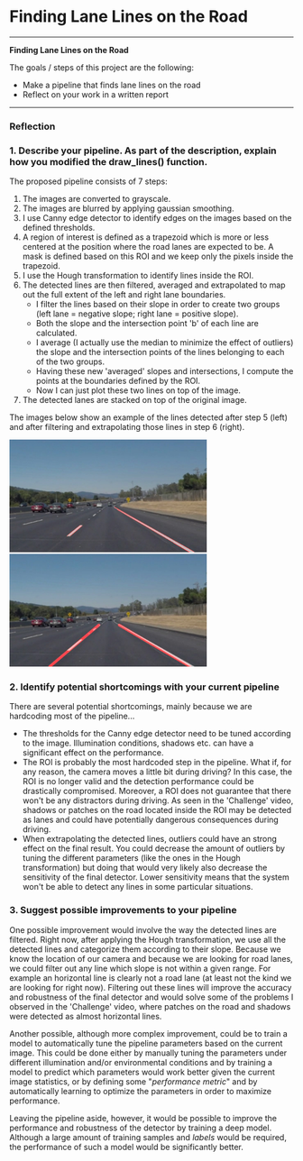 # **Finding Lane Lines on the Road** 
---
**Finding Lane Lines on the Road**

The goals / steps of this project are the following:
* Make a pipeline that finds lane lines on the road
* Reflect on your work in a written report


[//]: # (Image References)

[image1]: ./test_images_output/improved_solidWhiteCurve.jpg "Solid Lane"
[image2]: ./test_images_output/solidWhiteCurve.jpg "Dash Lane"

---

### Reflection

### 1. Describe your pipeline. As part of the description, explain how you modified the draw_lines() function.

The proposed pipeline consists of 7 steps:
  1. The images are converted to grayscale.
  2. The images are blurred by applying gaussian smoothing.
  3. I use Canny edge detector to identify edges on the images based on the defined thresholds.
  4. A region of interest is defined as a trapezoid which is more or less centered at the position where the road lanes are expected to be. A mask is defined based on this ROI and we keep only the pixels inside the trapezoid. 
  5. I use the Hough transformation to identify lines inside the ROI. 
  6. The detected lines are then filtered, averaged and extrapolated to map out the full extent of the left and right lane boundaries. 
      - I filter the lines based on their slope in order to create two groups (left lane = negative slope; right lane = positive slope).
      - Both the slope and the intersection point 'b' of each line are calculated.
      - I average (I actually use the median to minimize the effect of outliers) the slope and the intersection points of the lines belonging to each of the two groups. 
      - Having these new 'averaged' slopes and intersections, I compute the points at the boundaries defined by the ROI.
      - Now I can just plot these two lines on top of the image.
  7. The detected lanes are stacked on top of the original image.
  
  The images below show an example of the lines detected after step 5 (left) and after filtering and extrapolating those lines in step 6 (right).

<img src="./test_images_output/solidWhiteCurve.jpg" width="350" height="200" /> <img src="./test_images_output/improved_solidWhiteCurve.jpg" width="350" height="200" />  

### 2. Identify potential shortcomings with your current pipeline

There are several potential shortcomings, mainly because we are hardcoding most of the pipeline...
  - The thresholds for the Canny edge detector need to be tuned according to the image. Illumination conditions, shadows etc. can have a significant effect on the performance.
  - The ROI is probably the most hardcoded step in the pipeline. What if, for any reason, the camera moves a little bit during driving? In this case, the ROI is no longer valid and the detection performance could be drastically compromised. Moreover, a ROI does not guarantee that there won't be any distractors during driving. As seen in the 'Challenge' video, shadows or patches on the road located inside the ROI may be detected as lanes and could have potentially dangerous consequences  during driving.  
  - When extrapolating the detected lines, outliers could have an strong effect on the final result. You could decrease the amount of outliers by tuning the different parameters (like the ones in the Hough transformation) but doing that would very likely also decrease the sensitivity of the final detector. Lower sensitivity means that the system won't be able to detect any lines in some particular situations.

### 3. Suggest possible improvements to your pipeline

One possible improvement would involve the way the detected lines are filtered. Right now, after applying the Hough transformation, we use all the detected lines and categorize them according to their slope. Because we know the location of our camera and because we are looking for road lanes, we could filter out any line which slope is not within a given range. For example an horizontal line is clearly not a road lane (at least not the kind we are looking for right now). Filtering out these lines will improve the accuracy and robustness of the final detector and would solve some of the problems I observed in the 'Challenge' video, where patches on the road and shadows were detected as almost horizontal lines.

Another possible, although more complex improvement, could be to train a model to automatically tune the pipeline parameters based on the current image. This could be done either by manually tuning the parameters under different illumination and/or environmental conditions and by training a model to predict which parameters would work better given the current image statistics, or by defining some "_performance metric_" and by automatically learning to optimize the parameters in order to maximize performance. 

Leaving the pipeline aside, however, it would be possible to improve the performance and robustness of the detector by training a deep model. Although a large amount of training samples and _labels_ would be required, the performance of such a model would be significantly better.
